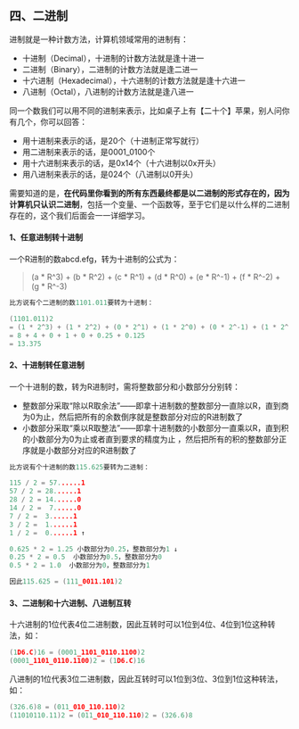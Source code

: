 ## 四、二进制

进制就是一种计数方法，计算机领域常用的进制有：

* 十进制（Decimal），十进制的计数方法就是逢十进一
* 二进制（Binary），二进制的计数方法就是逢二进一
* 十六进制（Hexadecimal），十六进制的计数方法就是逢十六进一
* 八进制（Octal），八进制的计数方法就是逢八进一

同一个数我们可以用不同的进制来表示，比如桌子上有【二十个】苹果，别人问你有几个，你可以回答：

* 用十进制来表示的话，是20个（十进制正常写就行）
* 用二进制来表示的话，是0001_0100个
* 用十六进制来表示的话，是0x14个（十六进制以0x开头）
* 用八进制来表示的话，是024个（八进制以0开头）

需要知道的是，**在代码里你看到的所有东西最终都是以二进制的形式存在的，因为计算机只认识二进制**，包括一个变量、一个函数等，至于它们是以什么样的二进制存在的，这个我们后面会一一详细学习。

#### 1、任意进制转十进制

一个R进制的数abcd.efg，转为十进制的公式为：

> (a * R^3) + (b * R^2) + (c * R^1) + (d * R^0) + (e * R^-1) + (f * R^-2) + (g * R^-3)

```c
比方说有个二进制的数1101.011要转为十进制：

(1101.011)2
= (1 * 2^3) + (1 * 2^2) + (0 * 2^1) + (1 * 2^0) + (0 * 2^-1) + (1 * 2^-2) + (1 * 2^-3)
= 8 + 4 + 0 + 1 + 0 + 0.25 + 0.125
= 13.375
```

#### 2、十进制转任意进制

一个十进制的数，转为R进制时，需将整数部分和小数部分分别转：

* 整数部分采取“除以R取余法”——即拿十进制数的整数部分一直除以R，直到商为0为止，然后把所有的余数倒序就是整数部分对应的R进制数了
* 小数部分采取“乘以R取整法”——即拿十进制数的小数部分一直乘以R，直到积的小数部分为0为止或者直到要求的精度为止 ，然后把所有的积的整数部分正序就是小数部分对应的R进制数了

```c
比方说有个十进制的数115.625要转为二进制：

115 / 2 = 57......1
57 / 2 = 28......1
28 / 2 = 14......0
14 / 2 =  7......0
7 / 2 =  3......1
3 / 2 =  1......1
1 / 2 =  0......1 ↑

0.625 * 2 = 1.25 小数部分为0.25，整数部分为1 ↓
0.25 * 2 = 0.5  小数部分为0.5，整数部分为0
0.5 * 2 = 1.0  小数部分为0，整数部分为1

因此115.625 = (111_0011.101)2
```

#### 3、二进制和十六进制、八进制互转

十六进制的1位代表4位二进制数，因此互转时可以1位到4位、4位到1位这种转法，如：

```c
(1D6.C)16 = (0001_1101_0110.1100)2
(0001_1101_0110.1100)2 = (1D6.C)16
```

八进制的1位代表3位二进制数，因此互转时可以1位到3位、3位到1位这种转法，如：

```C
(326.6)8 = (011_010_110.110)2
(11010110.11)2 = (011_010_110.110)2 = (326.6)8
```
